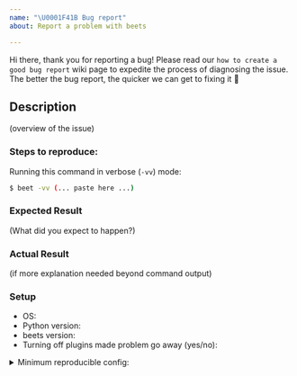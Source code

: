 ```yaml
---
name: "\U0001F41B Bug report"
about: Report a problem with beets

---
```


<!--
Describe your problem, feature request, or discussion topic here.
-->

Hi there, thank you for reporting a bug! Please read our `how to create a good bug report` wiki page to expedite the process of diagnosing the issue.
The better the bug report, the quicker we can get to fixing it :rocket:

## Description
(overview of the issue)

### Steps to reproduce:
Running this command in verbose (`-vv`) mode:
```sh
$ beet -vv (... paste here ...)
```

### Expected Result
(What did you expect to happen?)

### Actual Result
(if more explanation needed beyond command output)

### Setup

* OS: 
* Python version: 
* beets version: 
* Turning off plugins made problem go away (yes/no):

<details>
  <summary>Minimum reproducible config:</summary>
  
```yaml
(paste config here)
```
</details>
